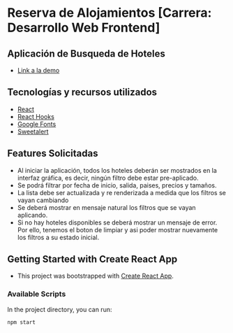 # Reserva de Alojamientos [Carrera: Desarrollo Web Frontend]

## Aplicación de Busqueda de Hoteles
* [Link a la demo](https://mariotorres94.github.io/ReservaDeAlojamiento-AcamicaSprint2/)

## Tecnologías y recursos utilizados 
* [React](https://reactjs.org/)
* [React Hooks](https://reactjs.org/docs/hooks-intro.html)
* [Google Fonts](https://fonts.google.com/)
* [Sweetalert](https://sweetalert.js.org/)

## Features Solicitadas

* Al iniciar la aplicación, todos los hoteles deberán ser mostrados en la interfaz gráfica, es decir, ningún filtro debe estar pre-aplicado.
* Se podrá filtrar por fecha de inicio, salida, paises, precios y tamaños.
* La lista debe ser actualizada y re renderizada a medida que los filtros se vayan cambiando
* Se deberá mostrar en mensaje natural los filtros que se vayan aplicando.
* Si no hay hoteles disponibles se deberá mostrar un mensaje de error. Por ello, tenemos el boton de limpiar y asi poder mostrar
nuevamente los filtros a su estado inicial.

## Getting Started with Create React App
* This project was bootstrapped with [Create React App](https://github.com/facebook/create-react-app).

### Available Scripts
In the project directory, you can run:

`npm start`
